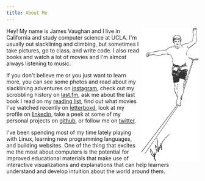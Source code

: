 ```yaml
---
title: About Me
---
```


<img style="float: right;" src="/assets/slacker.png">

Hey! My name is James Vaughan and I live in California and study computer
science at UCLA.
I'm usually out slacklining and climbing, but sometimes I take pictures,
go to class, and write code.
I also read books and watch a lot of movies
<span id="movie"></span>
and I'm almost always listening to music<span id="song"></span>.

If you don't believe me or you just want to learn more,
you can see some photos and read about my slacklining adventures on
[instagram](https://www.instagram.com/jamesontheline/),
check out my scrobbling history on
[last.fm](http://www.last.fm/user/magicjamesv),
ask me about the last book I read on my
[reading list](/reading-list),
find out what movies I've watched recently on
[letterboxd](https://letterboxd.com/jamesbvaughan/),
look at my profile on
[linkedin](https://www.linkedin.com/in/jamesbvaughan),
take a peek at some of my personal projects on
[github](https://github.com/jamesbvaughan),
or follow me on
[twitter](https://twitter.com/jamesontheline).

I've been spending most of my time lately playing with Linux,
learning new programming languages, and building websites.
One of the thing that excites me the most about computers is the potential for
improved educational materials that make use of interactive visualizations
and explanations that can help learners understand and develop intuition about
the world around them.

<script>
  const getItem = (url, id) =>
    fetch(url)
      .then(r => r.json())
      .then(json => {
        if (json.status === 'ok') {
          document.getElementById(id).innerHTML = ` (${json.body})`
        }
      })

  getItem('https://api.jamesbvaughan.com/song', 'song')
  getItem('https://api.jamesbvaughan.com/movie', 'movie')
</script>
